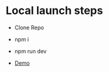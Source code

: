 # Local launch steps
- Clone Repo
- npm i
- npm run dev


- [Demo](https://hexshorturl.netlify.app/#/login)
